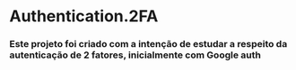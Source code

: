 # Authentication.2FA
### Este projeto foi criado com a intenção de estudar a respeito da autenticação de 2 fatores, inicialmente com Google auth 
